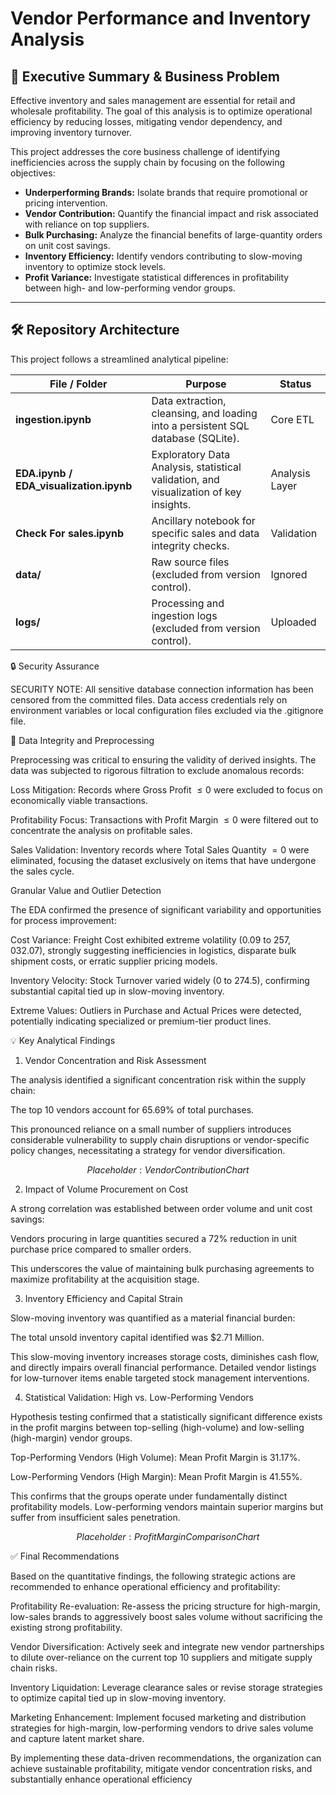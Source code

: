 # Vendor Performance and Inventory Analysis

## 🎯 Executive Summary & Business Problem

Effective inventory and sales management are essential for retail and wholesale profitability. The goal of this analysis is to optimize operational efficiency by reducing losses, mitigating vendor dependency, and improving inventory turnover.

This project addresses the core business challenge of identifying inefficiencies across the supply chain by focusing on the following objectives:

* **Underperforming Brands:** Isolate brands that require promotional or pricing intervention.
* **Vendor Contribution:** Quantify the financial impact and risk associated with reliance on top suppliers.
* **Bulk Purchasing:** Analyze the financial benefits of large-quantity orders on unit cost savings.
* **Inventory Efficiency:** Identify vendors contributing to slow-moving inventory to optimize stock levels.
* **Profit Variance:** Investigate statistical differences in profitability between high- and low-performing vendor groups.

---

## 🛠️ Repository Architecture

This project follows a streamlined analytical pipeline:

| File / Folder                  | Purpose                                                                    | Status              |
|--------------------------------|-----------------------------------------------------------------------------|---------------------|
| **ingestion.ipynb**            | Data extraction, cleansing, and loading into a persistent SQL database (SQLite). | Core ETL            |
| **EDA.ipynb / EDA_visualization.ipynb** | Exploratory Data Analysis, statistical validation, and visualization of key insights. | Analysis Layer      |
| **Check For sales.ipynb**      | Ancillary notebook for specific sales and data integrity checks.            | Validation          |
| **data/**                      | Raw source files (excluded from version control).                           | Ignored             |
| **logs/**                      | Processing and ingestion logs (excluded from version control).               | Uploaded             |


🔒 Security Assurance

SECURITY NOTE: All sensitive database connection information has been censored from the committed files. Data access credentials rely on environment variables or local configuration files excluded via the .gitignore file.

🧹 Data Integrity and Preprocessing

Preprocessing was critical to ensuring the validity of derived insights. The data was subjected to rigorous filtration to exclude anomalous records:

Loss Mitigation: Records where Gross Profit $\le 0$ were excluded to focus on economically viable transactions.

Profitability Focus: Transactions with Profit Margin $\le 0$ were filtered out to concentrate the analysis on profitable sales.

Sales Validation: Inventory records where Total Sales Quantity $= 0$ were eliminated, focusing the dataset exclusively on items that have undergone the sales cycle.

Granular Value and Outlier Detection

The EDA confirmed the presence of significant variability and opportunities for process improvement:

Cost Variance: Freight Cost exhibited extreme volatility ($0.09$ to $257,032.07$), strongly suggesting inefficiencies in logistics, disparate bulk shipment costs, or erratic supplier pricing models.

Inventory Velocity: Stock Turnover varied widely ($0$ to $274.5$), confirming substantial capital tied up in slow-moving inventory.

Extreme Values: Outliers in Purchase and Actual Prices were detected, potentially indicating specialized or premium-tier product lines.

💡 Key Analytical Findings

1. Vendor Concentration and Risk Assessment

The analysis identified a significant concentration risk within the supply chain:

The top $10$ vendors account for $65.69\%$ of total purchases.

This pronounced reliance on a small number of suppliers introduces considerable vulnerability to supply chain disruptions or vendor-specific policy changes, necessitating a strategy for vendor diversification.

$$Placeholder: Vendor Contribution Chart$$

2. Impact of Volume Procurement on Cost

A strong correlation was established between order volume and unit cost savings:

Vendors procuring in large quantities secured a $72\%$ reduction in unit purchase price compared to smaller orders.

This underscores the value of maintaining bulk purchasing agreements to maximize profitability at the acquisition stage.

3. Inventory Efficiency and Capital Strain

Slow-moving inventory was quantified as a material financial burden:

The total unsold inventory capital identified was $2.71 Million.

This slow-moving inventory increases storage costs, diminishes cash flow, and directly impairs overall financial performance. Detailed vendor listings for low-turnover items enable targeted stock management interventions.

4. Statistical Validation: High vs. Low-Performing Vendors

Hypothesis testing confirmed that a statistically significant difference exists in the profit margins between top-selling (high-volume) and low-selling (high-margin) vendor groups.

Top-Performing Vendors (High Volume): Mean Profit Margin is $31.17\%$.

Low-Performing Vendors (High Margin): Mean Profit Margin is $41.55\%$.

This confirms that the groups operate under fundamentally distinct profitability models. Low-performing vendors maintain superior margins but suffer from insufficient sales penetration.

$$Placeholder: Profit Margin Comparison Chart$$

✅ Final Recommendations

Based on the quantitative findings, the following strategic actions are recommended to enhance operational efficiency and profitability:

Profitability Re-evaluation: Re-assess the pricing structure for high-margin, low-sales brands to aggressively boost sales volume without sacrificing the existing strong profitability.

Vendor Diversification: Actively seek and integrate new vendor partnerships to dilute over-reliance on the current top $10$ suppliers and mitigate supply chain risks.

Inventory Liquidation: Leverage clearance sales or revise storage strategies to optimize capital tied up in slow-moving inventory.

Marketing Enhancement: Implement focused marketing and distribution strategies for high-margin, low-performing vendors to drive sales volume and capture latent market share.

By implementing these data-driven recommendations, the organization can achieve sustainable profitability, mitigate vendor concentration risks, and substantially enhance operational efficiency
